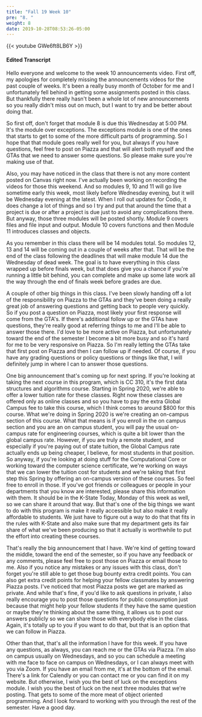 ```yaml
---
title: "Fall 19 Week 10"
pre: "8. "
weight: 8
date: 2019-10-28T08:53:26-05:00
---
```


{{< youtube GWe6ft8LB6Y >}}

#### Edited Transcript

Hello everyone and welcome to the week 10 announcements video. First off, my apologies for completely missing the announcements videos for the past couple of weeks. It's been a really busy month of October for me and I unfortunately fell behind in getting some assignments posted in this class. But thankfully there really hasn't been a whole lot of new announcements so you really didn't miss out on much, but I want to try and be better about doing that.

So first off, don't forget that module 8 is due this Wednesday at 5:00 PM. It's the module over exceptions. The exceptions module is one of the ones that starts to get to some of the more difficult parts of programming. So I hope that that module goes really well for you, but always if you have questions, feel free to post on Piazza and that will alert both myself and the GTAs that we need to answer some questions. So please make sure you're making use of that.

Also, you may have noticed in the class that there is not any more content posted on Canvas right now. I've actually been working on recording the videos for those this weekend. And so modules 9, 10 and 11 will go live sometime early this week, most likely before Wednesday evening, but it will be Wednesday evening at the latest. When I roll out updates for Codio, it does change a lot of things and so I try and put that around the time that a project is due or after a project is due just to avoid any complications there. But anyway, those three modules will be posted shortly. Module 9 covers files and file input and output. Module 10 covers functions and then Module 11 introduces classes and objects.

As you remember in this class there will be 14 modules total. So modules 12, 13 and 14 will be coming out in a couple of weeks after that. That will be the end of the class following the deadlines that will make module 14 due the Wednesday of dead week. The goal is to have everything in this class wrapped up before finals week, but that does give you a chance if you're running a little bit behind, you can complete and make up some late work all the way through the end of finals week before grades are due.

A couple of other big things in this class. I've been slowly handing off a lot of the responsibility on Piazza to the GTAs and they've been doing a really great job of answering questions and getting back to people very quickly. So if you post a question on Piazza, most likely your first response will come from the GTA's. If there's additional follow up or the GTAs have questions, they're really good at referring things to me and I'll be able to answer those there. I'd love to be more active on Piazza, but unfortunately toward the end of the semester I become a bit more busy and so it's hard for me to be very responsive on Piazza. So I'm really letting the GTAs take that first post on Piazza and then I can follow up if needed. Of course, if you have any grading questions or policy questions or things like that, I will definitely jump in where I can to answer those questions.

One big announcement that's coming up for next spring. If you're looking at taking the next course in this program, which is CC 310, it's the first data structures and algorithms course. Starting in Spring 2020, we're able to offer a lower tuition rate for these classes. Right now these classes are offered only as online classes and so you have to pay the extra Global Campus fee to take this course, which I think comes to around $800 for this course. What we're doing in Spring 2020 is we're creating an on-campus section of this course. What that means is if you enroll in the on campus section and you are an on campus student, you will pay the usual on-campus rate for engineering courses, which is quite a bit lower than the global campus rate. However, if you are truly a remote student, and especially if you're paying out of state tuition, the Global Campus rate actually ends up being cheaper, I believe, for most students in that position. So anyway, if you're looking at doing stuff for the Computational Core or working toward the computer science certificate, we're working on ways that we can lower the tuition cost for students and we're taking that first step this Spring by offering an on-campus version of these courses. So feel free to enroll in those. If you've got friends or colleagues or people in your departments that you know are interested, please share this information with them. It should be in the K-State Today, Monday of this week as well, so we can share it around that way. But that's one of the big things we want to do with this program is make it really accessible but also make it really affordable to students. We just have to figure out a way to do that that fits in the rules with K-State and also make sure that my department gets its fair share of what we've been producing so that it actually is worthwhile to put the effort into creating these courses.

That's really the big announcement that I have. We're kind of getting toward the middle, toward the end of the semester, so if you have any feedback or any comments, please feel free to post those on Piazza or email those to me. Also if you notice any mistakes or any issues with this class, don't forget you're still able to get those bug bounty extra credit points. You can also get extra credit points for helping your fellow classmates by answering Piazza posts. I've noticed that most Piazza posts we get are marked as private. And while that's fine, if you'd like to ask questions in private, I also really encourage you to post those questions for public consumption just because that might help your fellow students if they have the same question or maybe they're thinking about the same thing, it allows us to post our answers publicly so we can share those with everybody else in the class. Again, it's totally up to you if you want to do that, but that is an option that we can follow in Piazza.

Other than that, that's all the information I have for this week. If you have any questions, as always, you can reach me or the GTAs via Piazza. I'm also on campus usually on Wednesdays, and so you can schedule a meeting with me face to face on campus on Wednesdays, or I can always meet with you via Zoom. If you have an email from me, it's at the bottom of the email. There's a link for Calendly or you can contact me or you can find it on my website. But otherwise, I wish you the best of luck on the exceptions module. I wish you the best of luck on the next three modules that we're posting. That gets to some of the more meat of object oriented programming. And I look forward to working with you through the rest of the semester. Have a good day.
